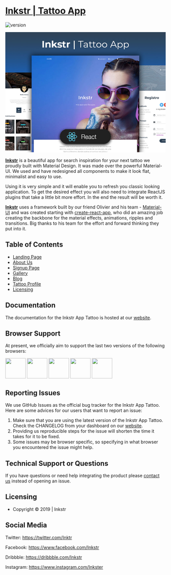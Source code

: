 # [Inkstr | Tattoo App](https://inkstr.co/)

![version](https://img.shields.io/badge/version-1.0.0-blue.svg)

![Product Presentation Image](/src/assets/img/img_readme.jpg)

**[Inkstr](https://#)** is a beautiful app for search inspiration for your next tattoo we proudly built with Material Design. It was made over the powerful Material-UI. We used and have redesigned all components to make it look flat, minimalist and easy to use.

Using it is very simple and it will enable you to refresh you classic looking application. To get the desired effect you will also need to integrate ReactJS plugins that take a little bit more effort. In the end the result will be worth it.

**[Inkstr](https://#)** uses a framework built by our friend Olivier and his team - [Material-UI](https://material-ui.com/) and was created starting with [create-react-app](https://github.com/facebook/create-react-app), who did an amazing job creating the backbone for the material effects, animations, ripples and transitions. Big thanks to his team for the effort and forward thinking they put into it.

## Table of Contents

- [Landing Page](#demo)
- [About Us](#quick-start)
- [Signup Page](#documentation)
- [Gallery](#browser-support)
- [Blog](#reporting-issues)
- [Tattoo Profile](#profile-page)
- [Licensing](#licensing)

## Documentation

The documentation for the Inkstr App Tattoo is hosted at our [website](https://#).

## Browser Support

At present, we officially aim to support the last two versions of the following browsers:

<img src="https://s3.amazonaws.com/creativetim_bucket/github/browser/chrome.png" width="64" height="64"> <img src="https://s3.amazonaws.com/creativetim_bucket/github/browser/firefox.png" width="64" height="64"> <img src="https://s3.amazonaws.com/creativetim_bucket/github/browser/edge.png" width="64" height="64"> <img src="https://s3.amazonaws.com/creativetim_bucket/github/browser/safari.png" width="64" height="64"> <img src="https://s3.amazonaws.com/creativetim_bucket/github/browser/opera.png" width="64" height="64">

## Reporting Issues

We use GitHub Issues as the official bug tracker for the Inkstr App Tattoo. Here are some advices for our users that want to report an issue:

1. Make sure that you are using the latest version of the Inkstr App Tattoo. Check the CHANGELOG from your dashboard on our [website](https://inkstr.com).
2. Providing us reproducible steps for the issue will shorten the time it takes for it to be fixed.
3. Some issues may be browser specific, so specifying in what browser you encountered the issue might help.

## Technical Support or Questions

If you have questions or need help integrating the product please [contact us](https://inkstr.com) instead of opening an issue.

## Licensing

- Copyright © 2019 | Inkstr

## Social Media

Twitter: <https://twitter.com/Inktr>

Facebook: <https://www.facebook.com/Inkstr>

Dribbble: <https://dribbble.com/Inkstr>

Instagram: <https://www.instagram.com/Inkster>
